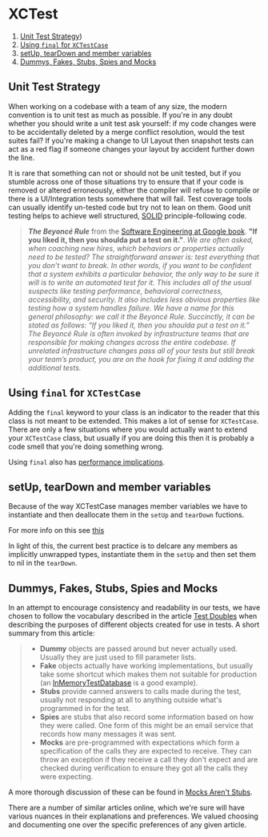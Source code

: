 # XCTest

1. [Unit Test Strategy](#Unit-Test-Strategy))
1. [Using `final` for `XCTestCase`](#Using-final-for-XCTestCase) 
1. [setUp, tearDown and member variables](#setUp-tearDown-and-member-variables)
1. [Dummys, Fakes, Stubs, Spies and Mocks](#Dummys-Fakes-Stubs-Spies-and-Mocks)

## Unit Test Strategy
When working on a codebase with a team of any size, the modern convention is to unit test as much as possible. If you're in any doubt whether you should write a unit test ask yourself: if my code changes were to be accidentally deleted by a merge conflict resolution, would the test suites fail? If you're making a change to UI Layout then snapshot tests can act as a red flag if someone changes your layout by accident further down the line.

It is rare that something can not or should not be unit tested, but if you stumble across one of those situations try to ensure that if your code is removed or altered erroneously, either the compiler will refuse to compile or there is a UI/Integration tests somewhere that will fail.  Test coverage tools can usually identify un-tested code but try not to lean on them. Good unit testing helps to achieve well structured, [SOLID](https://en.wikipedia.org/wiki/SOLID) principle-following code.

> **_The Beyoncé Rule_** from the [Software Engineering at Google book](https://abseil.io/resources/swe-book/html/toc.html). **"If you liked it, then you shoulda put a test on it."**.
> _We are often asked, when coaching new hires, which behaviors or properties actually need to be tested?   The straightforward answer is: test everything that you don’t want to break. In other words, if you want to be confident that a system exhibits a particular behavior, the only way to be sure it will is to write an automated test for it. This includes all of the usual suspects like testing performance, behavioral correctness, accessibility, and security. It also includes less obvious properties like testing how a system handles failure._
> _We have a name for this general philosophy: we call it the Beyoncé Rule. Succinctly, it can be stated as follows: “If you liked it, then you shoulda put a test on it.” The Beyoncé Rule is often invoked by infrastructure teams that are responsible for making changes across the entire codebase. If unrelated infrastructure changes pass all of your tests but still break your team’s product, you are on the hook for fixing it and adding the additional tests._

## Using `final` for `XCTestCase`
Adding the `final` keyword to your class is an indicator to the reader that this class is not meant to be extended. This makes a lot of sense for `XCTestCase`. There are only a few situations where you would actually want to extend your `XCTestCase` class, but usually if you are doing this then it is probably a code smell that you're doing something wrong.

Using `final` also has [performance implications](https://developer.apple.com/swift/blog/?id=27).

## setUp, tearDown and member variables
Because of the way XCTestCase manages member variables we have to instantiate and then deallocate them in the `setUp` and `tearDown` fuctions.

For more info on this see [this](https://qualitycoding.org/xctestcase-teardown/)

In light of this, the current best practice is to delcare any members as implicitly unwrapped types, instantiate them in the `setUp` and then set them to nil in the `tearDown`.


## Dummys, Fakes, Stubs, Spies and Mocks
In an attempt to encourage consistency and readability in our tests, we have chosen to follow the vocabulary described in the article [Test Doubles](https://martinfowler.com/bliki/TestDouble.html) when describing the purposes of different objects created for use in tests. A short summary from this article:
 
> - **Dummy** objects are passed around but never actually used. Usually they are just used to fill parameter lists.
> - **Fake** objects actually have working implementations, but usually take some shortcut which makes them not suitable for production (an [InMemoryTestDatabase](https://martinfowler.com/bliki/InMemoryTestDatabase.html) is a good example).
> - **Stubs** provide canned answers to calls made during the test, usually not responding at all to anything outside what's programmed in for the test.
> - **Spies** are stubs that also record some information based on how they were called. One form of this might be an email service that records how many messages it was sent.
> - **Mocks** are pre-programmed with expectations which form a specification of the calls they are expected to receive. They can throw an exception if they receive a call they don't expect and are checked during verification to ensure they got all the calls they were expecting.

A more thorough discussion of these can be found in [Mocks Aren't Stubs](https://martinfowler.com/articles/mocksArentStubs.html).
 
 There are a number of similar articles online, which we're sure will have various nuances in their explanations and preferences. We valued choosing and documenting one over the specific preferences of any given article.
